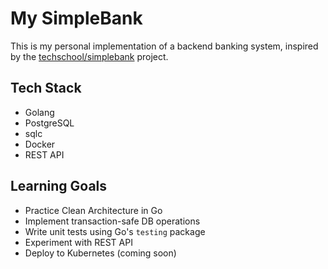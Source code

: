 # My SimpleBank
This is my personal implementation of a backend banking system, inspired by the [techschool/simplebank](https://github.com/techschool/simplebank) project.

## Tech Stack
- Golang
- PostgreSQL
- sqlc
- Docker
- REST API

## Learning Goals
- Practice Clean Architecture in Go
- Implement transaction-safe DB operations
- Write unit tests using Go's `testing` package
- Experiment with REST API
- Deploy to Kubernetes (coming soon)
